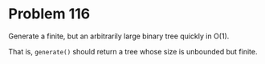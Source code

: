 # Problem 116

Generate a finite, but an arbitrarily large binary tree quickly in O(1).

That is, `generate()` should return a tree whose size is unbounded but finite.
